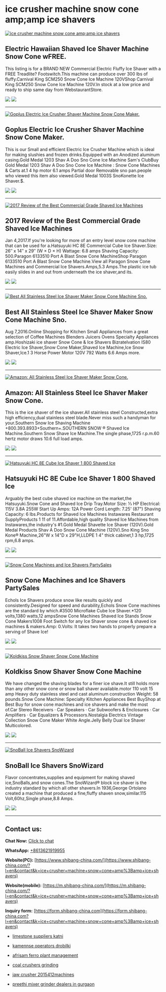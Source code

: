 # ice crusher machine snow cone amp;amp ice shavers

<a href="https://swt.shibang-china.com/?l=en&img&k=ice+crusher+machine+snow+cone+amp%3Bamp+ice+shavers" target="_blank">![ice crusher machine snow cone amp;amp ice shavers](http://static.shibang-china.com/all-800x300/1158.jpg)</a>

## Electric Hawaiian Shaved Ice Shaver Machine Snow Cone wFREE.
This listing is for a BRAND NEW Commercial Electric Fluffy Ice Shaver with a FREE Treadlite? Footswitch.This machine can produce over 300 lbs of fluffy.Carnival King SCM250 Snow Cone Ice Machine 120VShop Carnival King SCM250 Snow Cone Ice Machine 120V.In stock at a low price and ready to ship same day from WebstaurantStore.


<a href="https://whatsapp.shibangsoft.com/WhatsApp.php" target="_blank" title="WhatsApp">![](http://static.shibang-china.com/icon/whatsapp.png)</a> <a href="https://swt.shibang-china.com/?l=en&icon&k=ice+crusher+machine+snow+cone+amp%3Bamp+ice+shavers" target="_blank">![](http://static.shibang-china.com/icon/chat-en.png)</a>

---

<a href="https://swt.shibang-china.com/?l=en&img&k=ice+crusher+machine+snow+cone+amp%3Bamp+ice+shavers" target="_blank">![Goplus Electric Ice Crusher Shaver Machine Snow Cone Maker.](http://static.shibang-china.com/all-800x300/1364.jpg)</a>

## Goplus Electric Ice Crusher Shaver Machine Snow Cone Maker.
This is our Small and efficient Electric Ice Crusher Machine which is ideal for making slushies and frozen drinks.Equipped with an Anodized aluminum casing.Gold Medal 1203 Shav A Doo Sno Cone Ice Machine Sam's ClubBuy Gold Medal 1203 Shav A Doo Sno Cone Ice Machine : Snow Cone Machines & Carts at.1 4 hp motor 6.1 amps Partial door Removable sno pan.people who viewed this item also viewed.Gold Medal 1003S SnoKonette Ice Shaver.$.


<a href="https://whatsapp.shibangsoft.com/WhatsApp.php" target="_blank" title="WhatsApp">![](http://static.shibang-china.com/icon/whatsapp.png)</a> <a href="https://swt.shibang-china.com/?l=en&icon&k=ice+crusher+machine+snow+cone+amp%3Bamp+ice+shavers" target="_blank">![](http://static.shibang-china.com/icon/chat-en.png)</a>

---

<a href="https://swt.shibang-china.com/?l=en&img&k=ice+crusher+machine+snow+cone+amp%3Bamp+ice+shavers" target="_blank">![2017 Review of the Best Commercial Grade Shaved Ice Machines](http://static.shibang-china.com/all-800x300/1009.jpg)</a>

## 2017 Review of the Best Commercial Grade Shaved Ice Machines
Jan 4,2017.If you're looking for more of an entry level snow cone machine that can be used for a.Hatsuyuki HC 8E Commercial Cube Ice Shaver.Size: 26″ x 14″ x 29″ (W × D × H) Wattage: 6.8 amps Shaving Capacity: 500.Paragon 6133510 Port A Blast Snow Cone MachineShop Paragon 6133510 Port A Blast Snow Cone Machine.View all Paragon Snow Cone Machines and Commercial Ice Shavers.Amps,5.3 Amps.The plastic ice tub easily slides in and out from underneath the ice shaver,and its.


<a href="https://whatsapp.shibangsoft.com/WhatsApp.php" target="_blank" title="WhatsApp">![](http://static.shibang-china.com/icon/whatsapp.png)</a> <a href="https://swt.shibang-china.com/?l=en&icon&k=ice+crusher+machine+snow+cone+amp%3Bamp+ice+shavers" target="_blank">![](http://static.shibang-china.com/icon/chat-en.png)</a>

---

<a href="https://swt.shibang-china.com/?l=en&img&k=ice+crusher+machine+snow+cone+amp%3Bamp+ice+shavers" target="_blank">![Best All Stainless Steel Ice Shaver Maker Snow Cone Machine Sno.](http://static.shibang-china.com/all-800x300/536.jpg)</a>

## Best All Stainless Steel Ice Shaver Maker Snow Cone Machine Sno.
Aug 7,2016.Online Shopping for Kitchen Small Appliances from a great selection of Coffee Machines Blenders Juicers Ovens Specialty Appliances amp.Hoshizaki ice shaver Snow Cone & Ice Shavers BizrateIvation IS80 Electric Ice Shaver,Snow Cone Maker,Shaved Ice Machine,Ice Snow Shaver,Ice.1 3 Horse Power Motor 120V 792 Watts 6.6 Amps more.


<a href="https://whatsapp.shibangsoft.com/WhatsApp.php" target="_blank" title="WhatsApp">![](http://static.shibang-china.com/icon/whatsapp.png)</a> <a href="https://swt.shibang-china.com/?l=en&icon&k=ice+crusher+machine+snow+cone+amp%3Bamp+ice+shavers" target="_blank">![](http://static.shibang-china.com/icon/chat-en.png)</a>

---

<a href="https://swt.shibang-china.com/?l=en&img&k=ice+crusher+machine+snow+cone+amp%3Bamp+ice+shavers" target="_blank">![Amazon: All Stainless Steel Ice Shaver Maker Snow Cone.](http://static.shibang-china.com/all-800x300/324.jpg)</a>

## Amazon: All Stainless Steel Ice Shaver Maker Snow Cone.
This is the ice shaver of the ice shaver.All stainless steel Constructed,extra high efficiency,dual stainless steel blade.Never miss such a handyman for your.Southern Snow Ice Shaving Machine +800.393.8933+Southern+.SOUTHERN SNOW ® Shaved Ice Machine.Southern Snow Shave Ice Machine.The single phase,1725 r.p.m.60 hertz motor draws 10.6 full load amps.


<a href="https://whatsapp.shibangsoft.com/WhatsApp.php" target="_blank" title="WhatsApp">![](http://static.shibang-china.com/icon/whatsapp.png)</a> <a href="https://swt.shibang-china.com/?l=en&icon&k=ice+crusher+machine+snow+cone+amp%3Bamp+ice+shavers" target="_blank">![](http://static.shibang-china.com/icon/chat-en.png)</a>

---

<a href="https://swt.shibang-china.com/?l=en&img&k=ice+crusher+machine+snow+cone+amp%3Bamp+ice+shavers" target="_blank">![Hatsuyuki HC 8E Cube Ice Shaver 1 800 Shaved Ice](http://static.shibang-china.com/all-800x300/12.jpg)</a>

## Hatsuyuki HC 8E Cube Ice Shaver 1 800 Shaved Ice
Arguably the best cube shaved ice machine on the market,the Hatsuyuki.Snow Cone and Shaved Ice Drip Tray.Motor Size: 1⁄3 HP Electrical: 115V 3.8A 255W Start Up Amps: 12A Power Cord Length: 7.25' (87") Shaving Capacity: 6 lbs.Products for Shaved Ice Machines Instawares Restaurant SupplyProducts 1 11 of 11.Affordable,high quality Shaved Ice Machines from Instawares,the industry's #1.Gold Medal Shavette Ice Shaver (120V).Gold Medal Products Shav A Doo Snow Cone Machine (120V).Sno King Sno Kone® Machine,26"W x 14"D x 29"H,LLDPE 1 4" thick cabinet,1 3 hp,1725 rpm,6.8 amps.


<a href="https://whatsapp.shibangsoft.com/WhatsApp.php" target="_blank" title="WhatsApp">![](http://static.shibang-china.com/icon/whatsapp.png)</a> <a href="https://swt.shibang-china.com/?l=en&icon&k=ice+crusher+machine+snow+cone+amp%3Bamp+ice+shavers" target="_blank">![](http://static.shibang-china.com/icon/chat-en.png)</a>

---

<a href="https://swt.shibang-china.com/?l=en&img&k=ice+crusher+machine+snow+cone+amp%3Bamp+ice+shavers" target="_blank">![Snow Cone Machines and Ice Shavers PartySales](http://static.shibang-china.com/all-800x300/319.jpg)</a>

## Snow Cone Machines and Ice Shavers PartySales
Echols Ice Shavers produce snow like results quickly and consistently.Designed for speed and durability,Echols Snow Cone machines are the standard by which.#3500 Microflake Cube Ice Shaver.*120 volts,1380 watts,12 ampsSnow Cone Machines Shaved Ice Stands Snow Cone Makers1008 Foot Switch for any Ice Shaver snow cone & shaved ice machines & makers.Amp: 0.Volts: It takes two hands to properly prepare a serving of Shave Ice!


<a href="https://whatsapp.shibangsoft.com/WhatsApp.php" target="_blank" title="WhatsApp">![](http://static.shibang-china.com/icon/whatsapp.png)</a> <a href="https://swt.shibang-china.com/?l=en&icon&k=ice+crusher+machine+snow+cone+amp%3Bamp+ice+shavers" target="_blank">![](http://static.shibang-china.com/icon/chat-en.png)</a>

---

<a href="https://swt.shibang-china.com/?l=en&img&k=ice+crusher+machine+snow+cone+amp%3Bamp+ice+shavers" target="_blank">![Koldkiss Snow Shaver Snow Cone Machine](http://static.shibang-china.com/all-800x300/78.jpg)</a>

## Koldkiss Snow Shaver Snow Cone Machine
We have changed the shaving blades for a finer ice shave.It still holds more than any other snow cone or snow ball shaver available.motor 110 volt 15 amp Heavy duty stainless steel and cast aluminum construction Weight: 58 pounds.Snow Cone Machine: Specialty Kitchen Appliances Best BuyShop at Best Buy for snow cone machines and ice shavers and make the most of.Car Stereo Receivers · Car Speakers · Car Subwoofers & Enclosures · Car Amplifiers · Car Equalizers & Processors.Nostalgia Electrics Vintage Collection Snow Cone Maker White Angle.Jelly Belly Dual Ice Shaver Multicolored.


<a href="https://whatsapp.shibangsoft.com/WhatsApp.php" target="_blank" title="WhatsApp">![](http://static.shibang-china.com/icon/whatsapp.png)</a> <a href="https://swt.shibang-china.com/?l=en&icon&k=ice+crusher+machine+snow+cone+amp%3Bamp+ice+shavers" target="_blank">![](http://static.shibang-china.com/icon/chat-en.png)</a>

---

<a href="https://swt.shibang-china.com/?l=en&img&k=ice+crusher+machine+snow+cone+amp%3Bamp+ice+shavers" target="_blank">![SnoBall Ice Shavers SnoWizard](http://static.shibang-china.com/all-800x300/1375.jpg)</a>

## SnoBall Ice Shavers SnoWizard
Flavor concentrates,supplies and equipment for making shaved ice,SnoBalls,and snow cones.The SnoWizard® block ice shaver is the industry standard by which all other shavers.In 1936,George Ortolano created a machine that produced a fine,fluffy shaven snow,similar.115 Volt,60hz,Single phase,8.8 Amps.

<a href="https://whatsapp.shibangsoft.com/WhatsApp.php" target="_blank" title="WhatsApp">![](http://static.shibang-china.com/icon/whatsapp.png)</a> <a href="https://swt.shibang-china.com/?l=en&icon&k=ice+crusher+machine+snow+cone+amp%3Bamp+ice+shavers" target="_blank">![](http://static.shibang-china.com/icon/chat-en.png)</a>

---
## Contact us:

**Chat Now:** [Click to chat](https://swt.shibang-china.com?l=en&contact&k=ice+crusher+machine+snow+cone+amp%3Bamp+ice+shavers)

**WhatsApp:**  [+8613621919955](https://whatsapp.shibangsoft.com/WhatsApp.php)

**Website(PC):** [https://www.shibang-china.com/](https://www.shibang-china.com/?l=en&contact&k=ice+crusher+machine+snow+cone+amp%3Bamp+ice+shavers)

**Website(mobile):** [https://m.shibang-china.com/](https://m.shibang-china.com/?l=en&contact&k=ice+crusher+machine+snow+cone+amp%3Bamp+ice+shavers)

**Inquiry form:** [https://form.shibang-china.com](https://form.shibang-china.com?l=en&contact&k=ice+crusher+machine+snow+cone+amp%3Bamp+ice+shavers)

* [limestone suppliers katni](../117/limestone%20suppliers%20katni.md)

* [kamennse operators drobilki](../116/kamennse%20operators%20drobilki.md)

* [afrisam ferro plant management](../117/afrisam%20ferro%20plant%20management.md)

* [coal crushers grinding](../111/coal%20crushers%20grinding.md)

* [jaw crusher 2015412machines](../116/jaw%20crusher%202015412machines.md)

* [preethi mixer grinder dealers in gurgaon](../114/preethi%20mixer%20grinder%20dealers%20in%20gurgaon.md)
